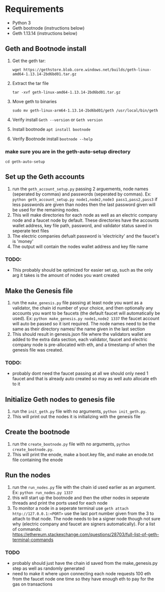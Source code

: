 # Requirements
* Python 3
* Geth bootnode (instructions below)
* Geth 1.13.14 (instructions below)



## Geth and Bootnode install
1. Get the geth tar:

     `wget https://gethstore.blob.core.windows.net/builds/geth-linux-amd64-1.13.14-2bd6bd01.tar.gz`
2. Extract the tar file 

    `tar -xvf geth-linux-amd64-1.13.14-2bd6bd01.tar.gz`
3. Move geth to binaries 
    
    `sudo mv geth-linux-arm64-1.13.14-2bd6bd01/geth /usr/local/bin/geth`
4. Verify install `Geth --version` or `Geth version`
5. Install bootnode `apt install bootnode`
6. Verify Bootnode install `bootnode --help`
### make sure you are in the geth-auto-setup directory
`cd geth-auto-setup`

## Set up the Geth accounts
1. run the `geth_account_setup.py` passing 2 arguements, node names (seperated by commas) and passwords (seperated by commas). Ex: `python geth_account_setup.py node1,node2,node3 pass1,pass2,pass3` if less passwords are given than nodes then the last password given will be used for the remaining nodes.
2. This will make directories for each node as well as an electric company node and a faucet node by default. These directories have the accounts wallet address, key file path, password, and validator status saved in seperate text files
3. The electric companies defualt password is 'electricity' and the faucet's is 'money'
4. The output will contain the nodes wallet address and key file name
### TODO: 
* This probably should be optimized for easier set up, such as the only arg it takes is the amount of nodes you want created

## Make the Genesis file 
1. run the `make_genesis.py` file passing at least node you want as a validator, the chain id number of your choice, and then optionally any accounts you want to be faucets (the default faucet will automatically be used). Ex: `python make_genesis.py node1,node2 1337` the faucet account will auto be passed so it isnt required. The node names need to be the same as their directory names/ the name given in the last section 
2. This should result in genesis.json file where the validators wallet are added to the extra data section, each validator, faucet and electric company node is pre-allocated with eth, and a timestamp of when the genesis file was created.
### TODO:
* probably dont need the faucet passing at all we should only need 1 faucet and that is already auto created so may as well auto allocate eth to it

## Initialize Geth nodes to genesis file
1. run the `init_geth.py` file with no arguments, `python init_geth.py`. 
2. This will print out the nodes it is initializing with the genesis file

## Create the bootnode
1. run the `create_bootnode.py` file with no arguments, `python create_bootnode.py`.
2. This will print the enode, make a boot.key file, and make an enode.txt file containing the enode

## Run the nodes
1. run the `run_nodes.py` file with the chain id used earlier as an argument. Ex: `python run_nodes.py 1337`
2. this will start up the bootnode and then the other nodes in seperate threads and print the  ports used for each node
3. To monitor a node in a seperate terminal use `geth attach http://127.0.0.1:<PORT>` use the last port number given from the 3 to attach to that node. The node needs to be a signer node though not sure why (electric company and faucet are signers automatically). For a list of commands: https://ethereum.stackexchange.com/questions/28703/full-list-of-geth-terminal-commands

### TODO
* probably should just have the chain id saved from the make_genesis.py step as well as randomly generated 
* need to make it where upon connecting each node requests 100 eth from the faucet node one time so they have enough eth to pay for the gas on transactions
